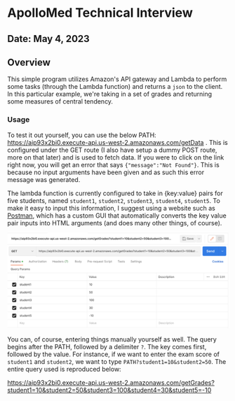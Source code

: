 # ApolloMed Technical Interview
## Date: May 4, 2023

## Overview
This simple program utilizes Amazon's API gateway and Lambda to perform some tasks (through the Lambda function) and returns a `json` to the client. In this particular example, we're taking in a set of grades and returning some measures of central tendency.

### Usage
To test it out yourself, you can use the below PATH:
<a>https://aip93x2bi0.execute-api.us-west-2.amazonaws.com/getData</a> . This is configured under the GET route (I also have setup a dummy POST route, more on that later) and is used to fetch data. If you were to click on the link right now, you will get an error that says `{"message":"Not Found"}`. This is because no input arguments have been given and as such this error message was generated. 

The lambda function is currently configured to take in {key:value} pairs for five students, named `student1`, `student2`, `student3`, `student4`, `student5`. To make it easy to input this information, I suggest using a website such as [Postman](https://www.postman.com), which has a custom GUI that automatically converts the key value pair inputs into HTML arguments (and does many other things, of course). 

![postman-figure](https://github.com/williampangbest1/williampangbest1.github.io/blob/main/projects/simpleGradesapi/img/postman_demo.png)

You can, of course, entering things manually yourself as well. The query begins after the PATH, followed by a delimiter `?`. The key comes first, followed by the value. For instance, if we want to enter the exam score of `student1` and `student2`, we want to type `PATH?student1=10&student2=50`. The entire query used is reproduced below:

<a>https://aip93x2bi0.execute-api.us-west-2.amazonaws.com/getGrades?student1=10&student2=50&student3=100&student4=30&student5=-10</a>

